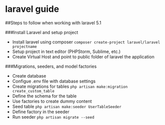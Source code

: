 # laravel guide

##Steps to follow when working with laravel 5.1 

###Install Laravel and setup project
* Install laravel using composer `composer create-project laravel/laravel projectname`
* Setup project in text editor (PHPStorm, Sublime, etc.)
* Create Virtual Host and point to public folder of laravel the application

###Migrations, seeders, and model factories
* Create database
* Configue .env file with database settings
* Create migrations for tables `php artisan make:migration create_custom_table`
* Define the schema for the table
* Use factories to create dummy content
* Seed table `php artisan make:seeder UserTableSeeder`
* Define factory in the seeder 
* Run seeder `php artisan migrate --seed`
